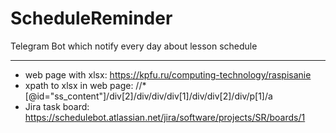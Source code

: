 # ScheduleReminder
Telegram Bot which notify every day about lesson schedule

---

* web page with xlsx: https://kpfu.ru/computing-technology/raspisanie 
* xpath to xlsx in web page: //*[@id="ss_content"]/div[2]/div/div/div[1]/div/div[2]/div/p[1]/a
* Jira task board: https://schedulebot.atlassian.net/jira/software/projects/SR/boards/1
